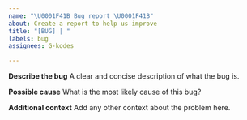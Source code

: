 ```yaml
---
name: "\U0001F41B Bug report \U0001F41B"
about: Create a report to help us improve
title: "[BUG] | "
labels: bug
assignees: G-kodes

---
```


**Describe the bug**
A clear and concise description of what the bug is.

**Possible cause**
What is the most likely cause of this bug?

**Additional context**
Add any other context about the problem here.
